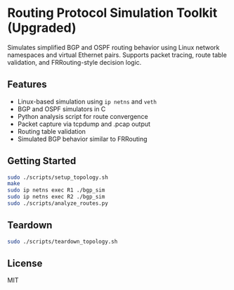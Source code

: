 # Routing Protocol Simulation Toolkit (Upgraded)

Simulates simplified BGP and OSPF routing behavior using Linux network namespaces and virtual Ethernet pairs.
Supports packet tracing, route table validation, and FRRouting-style decision logic.

## Features
- Linux-based simulation using `ip netns` and `veth`
- BGP and OSPF simulators in C
- Python analysis script for route convergence
- Packet capture via tcpdump and .pcap output
- Routing table validation
- Simulated BGP behavior similar to FRRouting

## Getting Started
```bash
sudo ./scripts/setup_topology.sh
make
sudo ip netns exec R1 ./bgp_sim
sudo ip netns exec R2 ./bgp_sim
sudo ./scripts/analyze_routes.py
```

## Teardown
```bash
sudo ./scripts/teardown_topology.sh
```

## License
MIT
